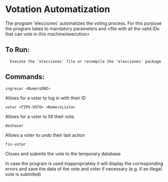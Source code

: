 # Votation Automatization

The program 'elecciones' automatizes the voting process.
For this purpose the program takes to mandatory parameters <file with all the political Parties> and 
<file with all the valid IDs that can vote in this machine/execution>

## To Run:
~~~
  Execute the 'elecciones' file or recompile the 'elecciones' package
~~~

## Commands:
~~~
ingresar <NumeroDNI>
~~~
  Allows for a voter to log in with their ID

~~~
votar <TIPO-VOTO> <NumeroLista>
~~~
Allows for a voter to fill their vote.

~~~
deshacer
~~~
Allows a voter to undo their last action

~~~
fin-votar
~~~
Closes and submits the vote to the temporary database

In case the program is used inappropriately it will display the corresponding errors and save the data of the vote and voter if necessary (e.g. if an illegal vote is submited)
